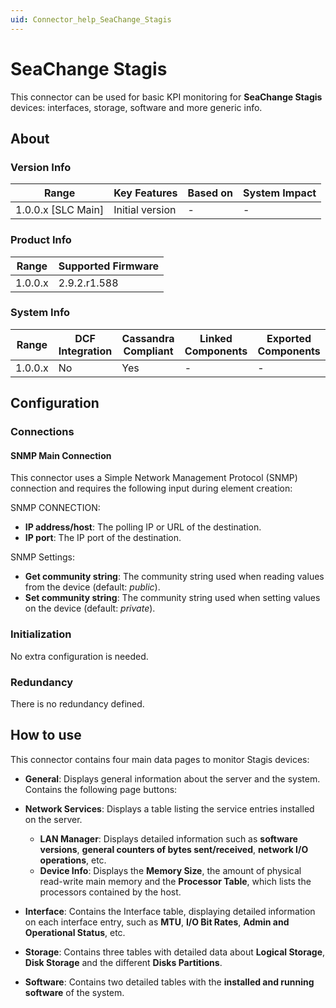 ```yaml
---
uid: Connector_help_SeaChange_Stagis
---
```


# SeaChange Stagis

This connector can be used for basic KPI monitoring for **SeaChange Stagis** devices: interfaces, storage, software and more generic info.

## About

### Version Info

| Range                | Key Features     | Based on     | System Impact     |
|----------------------|------------------|--------------|-------------------|
| 1.0.0.x [SLC Main]   | Initial version  | -            | -                 |

### Product Info

| Range     | Supported Firmware     |
|-----------|------------------------|
| 1.0.0.x   | 2.9.2.r1.588           |

### System Info

| Range     | DCF Integration     | Cassandra Compliant     | Linked Components     | Exported Components     |
|-----------|---------------------|-------------------------|-----------------------|-------------------------|
| 1.0.0.x   | No                  | Yes                     | -                     | -                       |

## Configuration

### Connections

#### SNMP Main Connection

This connector uses a Simple Network Management Protocol (SNMP) connection and requires the following input during element creation:

SNMP CONNECTION:

- **IP address/host**: The polling IP or URL of the destination.
- **IP port**: The IP port of the destination.

SNMP Settings:

- **Get community string**: The community string used when reading values from the device (default: *public*).
- **Set community string**: The community string used when setting values on the device (default: *private*).

### Initialization

No extra configuration is needed.

### Redundancy

There is no redundancy defined.

## How to use

This connector contains four main data pages to monitor Stagis devices:

- **General**: Displays general information about the server and the system. Contains the following page buttons:

- **Network Services**: Displays a table listing the service entries installed on the server.
  - **LAN Manager**: Displays detailed information such as **software versions**, **general counters of bytes sent/received**, **network I/O operations**, etc.
  - **Device Info**: Displays the **Memory Size**, the amount of physical read-write main memory and the **Processor Table**, which lists the processors contained by the host.

- **Interface**: Contains the Interface table, displaying detailed information on each interface entry, such as **MTU**, **I/O Bit Rates**, **Admin and Operational Status**, etc.

- **Storage**: Contains three tables with detailed data about **Logical Storage**, **Disk Storage** and the different **Disks Partitions**.

- **Software**: Contains two detailed tables with the **installed and running software** of the system.

